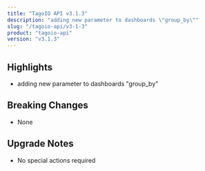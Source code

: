 ```yaml
---
title: "TagoIO API v3.1.3"
description: "adding new parameter to dashboards \"group_by\""
slug: "/tagoio-api/v3-1-3"
product: "tagoio-api"
version: "v3.1.3"
---
```


## Highlights

- adding new parameter to dashboards "group_by"

## Breaking Changes

- None

## Upgrade Notes

- No special actions required
